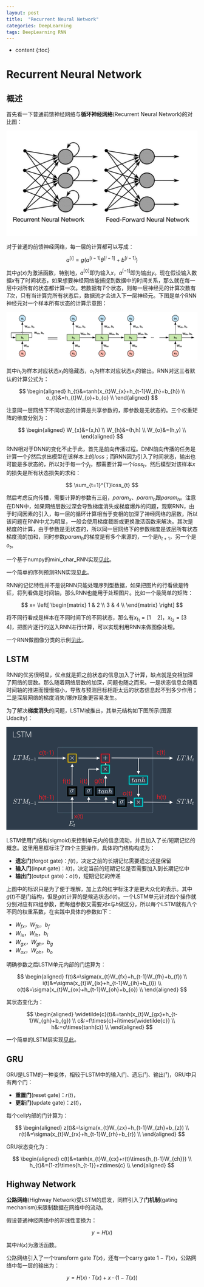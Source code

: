 ```yaml
---
layout: post
title:  "Recurrent Neural Network"
categories: DeepLearning
tags: DeepLearning RNN
---
```


* content
{:toc}

# Recurrent Neural Network

## 概述

首先看一下普通前馈神经网络与**循环神经网络**(Recurrent Neural Network)的对比图：

![](/img/0_mRHhGAbsKaJPbT21.png)

对于普通的前馈神经网络，每一层的计算都可以写成：

$$
a^{[i]}=g(a^{[i-1]}\theta^{[i-1]}+b^{[i-1]})
$$

其中$g(x)$为激活函数，特别地，$a^{[0]}$即为输入$x$，$a^{[-1]}$即为输出$y$。现在假设输入数据$x$有了时间状态，如果想要神经网络能捕捉到数据中的时间关系，那么就在每一层中对所有的状态都计算一次。若数据有$T$个状态，则每一层神经元的计算次数有$T$次，只有当计算完所有状态后，数据流才会进入下一层神经元。下图是单个RNN神经元对一个样本所有状态的计算示意图：

![](/img/01.png)

其中$h_{t}$为样本对应状态$x_{t}$的隐藏态，$o_{t}$为样本对应状态$x_{t}$的输出。RNN对这三者默认的计算公式为：

$$
\begin{aligned}
    h_{t}&=tanh(x_{t}W_{x}+h_{t-1}W_{h}+b_{h}) \\
    o_{t}&=h_{t}W_{o}+b_{o} \\
\end{aligned}
$$

注意同一层网络下不同状态的计算是共享参数的，即参数是无状态的。三个权重矩阵的维度分别为：

$$
\begin{aligned}
    W_{x}&=(x,h) \\
    W_{h}&=(h,h) \\
    W_{o}&=(h,y) \\
\end{aligned}
$$

RNN相对于DNN的变化不止于此，首先是前向传播过程。DNN前向传播的任务是计算一个$\hat{y}$然后求出模型在该样本上的$loss$；而RNN因为引入了时间状态，输出也可能是多状态的，所以对于每一个$\hat{y}_{t}$，都需要计算一个$loss_{t}$，然后模型对该样本$x$的损失是所有状态损失的求和：

$$
\sum_{t=1}^{T}loss_{t}
$$

然后考虑反向传播，需要计算的参数有三组，$param_{x}$、$param_{h}$跟$param_{h}$。注意在DNN中，如果网络层数过深会导致梯度消失或梯度爆炸的问题，观察RNN，由于时间因素的引入，每一层的循环计算相当于变相的加深了神经网络的层数，所以该问题在RNN中尤为明显，一般会使用梯度截断或更换激活函数来解决。其次是梯度的计算，由于参数是无状态的，所以同一层网络下的参数梯度是该层所有状态梯度流的加和，同时参数$param_{h}$的梯度是有多个来源的，一个是$h_{t+1}$，另一个是$o_{t}$。

一个基于numpy的mini_char_RNN实现[见此](https://github.com/Daya-Jin/DL_for_learner/blob/master/RNN/min_char_RNN.ipynb)。

一个简单的序列预测RNN实现[见此](https://github.com/Daya-Jin/DL_for_learner/blob/master/RNN/LSTM_seq.ipynb)。

RNN的记忆特性并不是说RNN只能处理序列型数据，如果把图片的行看做是特征，将列看做是时间轴，那么RNN也能用于处理图片。比如一个最简单的矩阵：

$$
x=
\left[
\begin{matrix}
 1 & 2 \\
3 & 4 \\
\end{matrix}
\right]
$$

将不同行看成是样本在不同时间下的不同状态，那么有$x_{t_{1}}=[1 \quad 2]$，$x_{t_{2}}=[3 \quad 4]$，把图片逐行的送入RNN进行计算，可以实现利用RNN来做图像处理。

一个RNN做图像分类的示例[见此](https://github.com/Daya-Jin/DL_for_learner/blob/master/RNN/BiRNN_CLF.ipynb)。

## LSTM

RNN的优劣很明显，优点就是把之前状态的信息加入了计算，缺点就是变相加深了网络的层数。那么随着网络层数的加深，问题也随之而来。一是状态信息会随着时间轴的推进而慢慢缩小，导致与预测目标相距太远的状态信息起不到多少作用；二是深层网络的梯度消失/爆炸现象更容易发生。

为了解决**梯度消失**的问题，LSTM被推出，其单元结构如下图所示(图源Udacity)：

![](/img/1_a4A5f4j0fePlwTKHyM07DQ.png)

LSTM使用门结构(sigmoid)来控制单元内的信息流动，并且加入了长/短期记忆的概念。这里用黑框标注了四个主要操作，具体的门结构构成为：

- **遗忘门**(forgot gate)：$f(t)$，决定之前的长期记忆需要遗忘还是保留
- **输入门**(input gate)：$i(t)$，决定当前的短期记忆是否需要加入到长期记忆中
- **输出门**(output gate)：$o(t)$，短期记忆的传递

上图中的标识只是为了便于理解，加上去的红字标注才是更大众化的表示。其中$g(t)$不是门结构，但是$g(t)$计算的是候选状态$\widetilde{c}(t)$。一个LSTM单元针对四个操作就分别对应有四组参数，而每组参数又需要对$x$与$h$做区分，所以每个LSTM就有八个不同的权重系数，在实践中具体的参数如下：

- $W_{fx}$，$W_{fh}$，$b_{f}$
- $W_{ix}$，$W_{ih}$，$b_{i}$
- $W_{gx}$，$W_{gh}$，$b_{g}$
- $W_{ox}$，$W_{oh}$，$b_{o}$

明确参数之后LSTM单元内部的门运算为：

$$
\begin{aligned}
    f(t)&=\sigma(x_{t}W_{fx}+h_{t-1}W_{fh}+b_{f}) \\
    i(t)&=\sigma(x_{t}W_{ix}+h_{t-1}W_{ih}+b_{i}) \\
    o(t)&=\sigma(x_{t}W_{ox}+h_{t-1}W_{oh}+b_{o}) \\
\end{aligned}
$$

其状态变化为：

$$
\begin{aligned}
    \widetilde{c}(t)&=tanh(x_{t}W_{gx}+h_{t-1}W_{gh}+b_{g}) \\
    c&:=f\times{c}+i\times{\widetilde{c}} \\
    h&:=o\times{tanh(c)} \\
\end{aligned}
$$

一个简单的LSTM层实现[见此](https://github.com/Daya-Jin/DL_for_learner/blob/master/RNN/LSTM.py)。

## GRU

GRU是LSTM的一种变体，相较于LSTM中的输入门、遗忘门、输出门，GRU中只有两个门：

- **重置门**(reset gate)：$r(t)$，
- **更新门**(update gate)：$z(t)$，

每个cell内部的门计算为：

$$
\begin{aligned}
    z(t)&=\sigma(x_{t}W_{zx}+h_{t-1}W_{zh}+b_{z}) \\
    r(t)&=\sigma(x_{t}W_{rx}+h_{t-1}W_{rh}+b_{r}) \\
\end{aligned}
$$

GRU状态变化为：

$$
\begin{aligned}
    c(t)&=tanh(x_{t}W_{cx}+r(t)\times{h_{t-1}W_{ch}}) \\
    h_{t}&=(1-z)\times{h_{t-1}}+z\times{c} \\
\end{aligned}
$$

## Highway Network

**公路网络**(Highway Network)受LSTM的启发，同样引入了**门机制**(gating mechanism)来限制数据在网络中的流动。

假设普通神经网络中的非线性变换为：

$$
y=H(x)
$$

其中$H(x)$为激活函数。

公路网络引入了一个transform gate $T(x)$，还有一个carry gate $1-T(x)$，公路网络中每一层的输出为：

$$
y=H(x)\cdot{T(x)}+x\cdot{(1-T(x))}
$$
